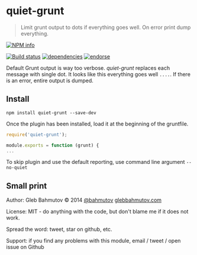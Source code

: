 # quiet-grunt

> Limit grunt output to dots if everything goes well. On error print dump everything.

[![NPM info][nodei.co]](https://npmjs.org/package/quiet-grunt)

[![Build status][ci-image]][ci-url]
[![dependencies][dependencies-image]][dependencies-url]
[![endorse][endorse-image]][endorse-url]

Default Grunt output is way too verbose. *quiet-grunt* replaces each message with single dot.
It looks like this everything goes well `....`. If there is an error, entire output is dumped.

## Install

```shell
npm install quiet-grunt --save-dev
```

Once the plugin has been installed, load it at the beginning of the gruntfile.

```js
require('quiet-grunt');

module.exports = function (grunt) {
...
```

To skip plugin and use the default reporting, use command line argument `--no-quiet`

## Small print

Author: Gleb Bahmutov &copy; 2014
[@bahmutov](https://twitter.com/bahmutov) [glebbahmutov.com](http://glebbahmutov.com)

License: MIT - do anything with the code, but don't blame me if it does not work.

Spread the word: tweet, star on github, etc.

Support: if you find any problems with this module, email / tweet / open issue on Github

[ci-image]: https://travis-ci.org/bahmutov/quiet-grunt.png?branch=master
[ci-url]: https://travis-ci.org/bahmutov/quiet-grunt
[nodei.co]: https://nodei.co/npm/quiet-grunt.png?downloads=true
[dependencies-image]: https://david-dm.org/bahmutov/quiet-grunt.png
[dependencies-url]: https://david-dm.org/bahmutov/quiet-grunt
[endorse-image]: https://api.coderwall.com/bahmutov/endorsecount.png
[endorse-url]: https://coderwall.com/bahmutov
